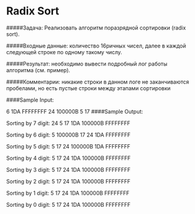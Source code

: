 # Radix Sort
#####Задача: 
Реализовать алгоритм поразрядной сортировки (radix sort).

#####Входные данные:
 количество 16ричных чисел, далее в каждой следующей строке по одному такому числу.

#####Результат: 
необходимо вывести подробный лог работы алгоритма (см. пример).

#####Комментарии:
 никакие строки в данном логе не заканчиваются пробелами, но есть пустые строки между этапами сортировки

####Sample Input:

6
1DA
FFFFFFFF
24
100000B
5
17
####Sample Output:

Sorting by 7 digit:
24
5
17
1DA
100000B
FFFFFFFF

Sorting by 6 digit:
5
100000B
17
24
1DA
FFFFFFFF

Sorting by 5 digit:
5
17
24
100000B
1DA
FFFFFFFF

Sorting by 4 digit:
5
17
24
1DA
100000B
FFFFFFFF

Sorting by 3 digit:
5
17
24
1DA
100000B
FFFFFFFF

Sorting by 2 digit:
5
17
24
1DA
100000B
FFFFFFFF

Sorting by 1 digit:
5
17
24
1DA
100000B
FFFFFFFF

Sorting by 0 digit:
5
17
24
1DA
100000B
FFFFFFFF